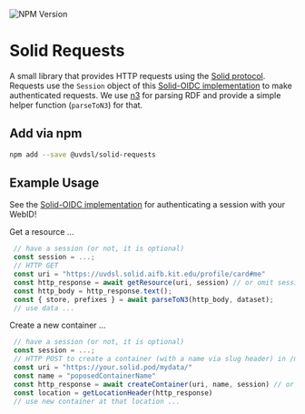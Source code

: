 ![NPM Version](https://img.shields.io/npm/v/%40uvdsl%2Fsolid-requests)

# Solid Requests

A small library that provides HTTP requests using the [Solid protocol](https://solidproject.org/TR/protocol).
Requests use the `Session` object of this [Solid-OIDC implementation](https://github.com/uvdsl/solid-oidc-client-browser) to make authenticated requests.
We use [n3](https://www.npmjs.com/package/n3) for parsing RDF and provide a simple helper function (`parseToN3`) for that.

## Add via npm

```sh
npm add --save @uvdsl/solid-requests
```

## Example Usage
See the [Solid-OIDC implementation](https://github.com/uvdsl/solid-oidc-client-browser) for authenticating a session with your WebID!

Get a resource ... 
```ts
 // have a session (or not, it is optional)
 const session = ...;
 // HTTP GET 
 const uri = "https://uvdsl.solid.aifb.kit.edu/profile/card#me"
 const http_response = await getResource(uri, session) // or omit session
 const http_body = http_response.text();
 const { store, prefixes } = await parseToN3(http_body, dataset);
 // use data ...
```

Create a new container ...
```ts
 // have a session (or not, it is optional)
 const session = ...;
 // HTTP POST to create a container (with a name via slug header) in /mydata/
 const uri = "https://your.solid.pod/mydata/"
 const name = "poposedContainerName"
 const http_response = await createContainer(uri, name, session) // or omit session
 const location = getLocationHeader(http_response)
 // use new container at that location ...
```